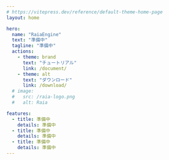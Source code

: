 ```yaml
---
# https://vitepress.dev/reference/default-theme-home-page
layout: home

hero:
  name: "RaiaEngine"
  text: "準備中"
  tagline: "準備中"
  actions:
    - theme: brand
      text: "チュートリアル"
      link: /document/
    - theme: alt
      text: "ダウンロード"
      link: /download/
  # image:
  #   src: /raia-logo.png
  #   alt: Raia

features:
  - title: 準備中
    details: 準備中
  - title: 準備中
    details: 準備中
  - title: 準備中
    details: 準備中
---
```


